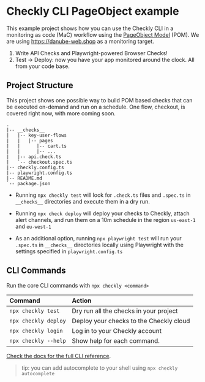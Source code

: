 # Checkly CLI PageObject example

This example project shows how you can use the Checkly CLI in a monitoring as code (MaC) workflow using the [PageObject Model](https://martinfowler.com/bliki/PageObject.html) (POM). We are using https://danube-web.shop as a monitoring target.

1. Write API Checks and Playwright-powered Browser Checks!
2. Test -> Deploy: now you have your app monitored around the clock. All from your code base.

## Project Structure

This project shows one possible way to build POM based checks that can be executed on-demand and run on a schedule. One flow, checkout, is covered right now, with more coming soon.

```
.
|-- __checks__
|   |-- key-user-flows
|   |   |-- pages
|   |      |-- cart.ts
|   |      |-- ...
|   |-- api.check.ts
|   `-- checkout.spec.ts
|-- checkly.config.ts
|-- playwright.config.ts
|-- README.md
`-- package.json
```

- Running `npx checkly test` will look for `.check.ts` files and `.spec.ts` in `__checks__` directories and execute them in a dry run.

- Running `npx check deploy` will deploy your checks to Checkly, attach alert channels, and run them on a 10m schedule in the 
region `us-east-1` and `eu-west-1`

- As an additional option, running `npx playwright test` will run your `.spec.ts` in `__checks__` directories locally using Playwright with the settings specified in `playwright.config.ts`

## CLI Commands

Run the core CLI commands with `npx checkly <command>` 

| Command              | Action                                           |
|:---------------------|:-------------------------------------------------|
| `npx checkly test`   | Dry run all the checks in your project           |
| `npx checkly deploy` | Deploy your checks to the Checkly cloud          |
| `npx checkly login`  | Log in to your Checkly account                   |
| `npx checkly --help` | Show help for each command.                      |

[Check the docs for the full CLI reference](https://www.checklyhq.com/docs/cli/command-line-reference/).

> tip: you can add autocomplete to your shell using `npx checkly autocomplete`